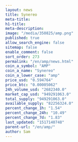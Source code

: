 ```yaml
---
layout: news
title: Synereo
meta-title: 
h1-title: 
meta-description: 
image: "/media/350825/amp.png"
published: true
allow_search_engine: false
sitemap: false
enable_comment: false
sort_order: 273
permalink: "/en/amp/news.html"
coin_a_symbol: "AMP"
coin_a_name: "Synereo"
coin_a_lower_case: "amp"
price_usd: "0.594764"
price_btc: "0.00005062"
24h_volume_usd: "2682340.0"
market_cap_usd: "949291063.0"
total_supply: "949291063.0"
available_supply: "82256324.0"
percent_change_1h: "1.54"
percent_change_24h: "10.49"
percent_change_7d: "1.83"
last_updated: "1517140748"
parent-url: "/en/amp/"
author: Sam
---
```


